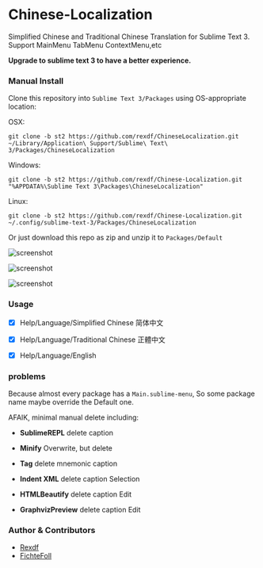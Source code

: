 # Chinese-Localization
Simplified Chinese and Traditional Chinese Translation for Sublime Text 3. Support MainMenu TabMenu ContextMenu,etc

**Upgrade to sublime text 3 to have a better experience.**

### Manual Install
Clone this repository into `Sublime Text 3/Packages` using OS-appropriate location:

OSX:

    git clone -b st2 https://github.com/rexdf/ChineseLocalization.git ~/Library/Application\ Support/Sublime\ Text\ 3/Packages/ChineseLocalization

Windows:

    git clone -b st2 https://github.com/rexdf/Chinese-Localization.git "%APPDATA%\Sublime Text 3\Packages\ChineseLocalization"

Linux:

    git clone -b st2 https://github.com/rexdf/Chinese-Localization.git ~/.config/sublime-text-3/Packages/ChineseLocalization

Or just download this repo as zip and unzip it to `Packages/Default`

![screenshot](https://raw.githubusercontent.com/rexdf/ChineseLocalization/readme/screenshot/SublimeChineseTranslation3.gif)


![screenshot](https://raw.githubusercontent.com/rexdf/ChineseLocalization/readme/screenshot/sublime_translation.png)

![screenshot](https://raw.githubusercontent.com/rexdf/ChineseLocalization/readme/screenshot/sublime_trans_linux.png)

### Usage

- [x] Help/Language/Simplified Chinese 简体中文
- [x] Help/Language/Traditional Chinese 正體中文
- [x] Help/Language/English


### problems
Because almost every package has a `Main.sublime-menu`, So some package name maybe override the Default one.

AFAIK, minimal manual delete including:

+ **SublimeREPL** delete caption

+ **Minify** Overwrite, but delete

+ **Tag** delete mnemonic caption

+ **Indent XML** delete caption Selection

+ **HTMLBeautify** delete caption Edit

+ **GraphvizPreview** delete caption Edit

### Author & Contributors
- [Rexdf](https://github.com/rexdf)
- [FichteFoll](https://github.com/FichteFoll)
